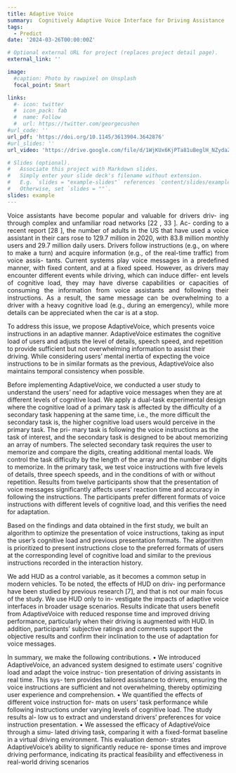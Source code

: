 ```yaml
---
title: Adaptive Voice
summary:  Cognitively Adaptive Voice Interface for Driving Assistance
tags:
  - Predict
date: '2024-03-26T00:00:00Z'

# Optional external URL for project (replaces project detail page).
external_link: ''

image:
  #caption: Photo by rawpixel on Unsplash
  focal_point: Smart

links:
  #- icon: twitter
  #  icon_pack: fab
  #  name: Follow
  #  url: https://twitter.com/georgecushen
#url_code: ''
url_pdf: 'https://doi.org/10.1145/3613904.3642876'
#url_slides: ''
url_video: 'https://drive.google.com/file/d/1WjKUx6KjPTa81uBeglH_NZydaZc_oGki/view?usp=sharing'

# Slides (optional).
#   Associate this project with Markdown slides.
#   Simply enter your slide deck's filename without extension.
#   E.g. `slides = "example-slides"` references `content/slides/example-slides.md`.
#   Otherwise, set `slides = ""`.
slides: example
---
```

<p style="text-align: justify;">
Voice assistants have become popular and valuable for drivers driv-
ing through complex and unfamiliar road networks [22 , 33 ]. Ac-
cording to a recent report [28 ], the number of adults in the US that
have used a voice assistant in their cars rose to 129.7 million in
2020, with 83.8 million monthly users and 29.7 million daily users.
Drivers follow instructions (e.g., on where to make a turn) and
acquire information (e.g., of the real-time traffic) from voice assis-
tants. Current systems play voice messages in a predefined manner,
with fixed content, and at a fixed speed. However, as drivers may
encounter different events while driving, which can induce differ-
ent levels of cognitive load, they may have diverse capabilities or
capacities of consuming the information from voice assistants and
following their instructions. As a result, the same message can be
overwhelming to a driver with a heavy cognitive load (e.g., during
an emergency), while more details can be appreciated when the car
is at a stop.

To address this issue, we propose AdaptiveVoice, which presents
voice instructions in an adaptive manner. AdaptiveVoice estimates
the cognitive load of users and adjusts the level of details, speech
speed, and repetition to provide sufficient but not overwhelming
information to assist their driving. While considering users’ mental
inertia of expecting the voice instructions to be in similar formats
as the previous, AdaptiveVoice also maintains temporal consistency
when possible.

Before implementing AdaptiveVoice, we conducted a user study
to understand the users’ need for adaptive voice messages when
they are at different levels of cognitive load. We apply a dual-task
experimental design where the cognitive load of a primary task
is affected by the difficulty of a secondary task happening at the
same time, i.e., the more difficult the secondary task is, the higher
cognitive load users would perceive in the primary task. The pri-
mary task is following the voice instructions as the task of interest,
and the secondary task is designed to be about memorizing an
array of numbers. The selected secondary task requires the user
to memorize and compare the digits, creating additional mental
loads. We control the task difficulty by the length of the array and
the number of digits to memorize. In the primary task, we test
voice instructions with five levels of details, three speech speeds,
and in the conditions of with or without repetition. Results from
twelve participants show that the presentation of voice messages
significantly affects users’ reaction time and accuracy in following
the instructions. The participants prefer different formats of voice
instructions with different levels of cognitive load, and this verifies
the need for adaptation.

Based on the findings and data obtained in the first study, we
built an algorithm to optimize the presentation of voice instructions,
taking as input the user’s cognitive load and previous presentation
formats. The algorithm is prioritized to present instructions close
to the preferred formats of users at the corresponding level of
cognitive load and similar to the previous instructions recorded in
the interaction history.

We add HUD as a control variable, as it becomes a common
setup in modern vehicles. To be noted, the effects of HUD on driv-
ing performance have been studied by previous research [7], and
that is not our main focus of the study. We use HUD only to in-
vestigate the impacts of adaptive voice interfaces in broader usage
scenarios. Results indicate that users benefit from AdaptiveVoice
with reduced response time and improved driving performance,
particularly when their driving is augmented with HUD. In addition,
participants’ subjective ratings and comments support the objective
results and confirm their inclination to the use of adaptation for
voice messages.

In summary, we make the following contributions.
• We introduced AdaptiveVoice, an advanced system designed
to estimate users’ cognitive load and adapt the voice instruc-
tion presentation of driving assistants in real time. This sys-
tem provides tailored assistance to drivers, ensuring the voice
instructions are sufficient and not overwhelming, thereby
optimizing user experience and comprehension.
• We quantified the effects of different voice instruction for-
mats on users’ task performance while following instructions
under varying levels of cognitive load. The study results al-
low us to extract and understand drivers’ preferences for
voice instruction presentation.
• We assessed the efficacy of AdaptiveVoice through a simu-
lated driving task, comparing it with a fixed-format baseline
in a virtual driving environment. This evaluation demon-
strates AdaptiveVoice’s ability to significantly reduce re-
sponse times and improve driving performance, indicating
its practical feasibility and effectiveness in real-world driving
scenarios
<p>